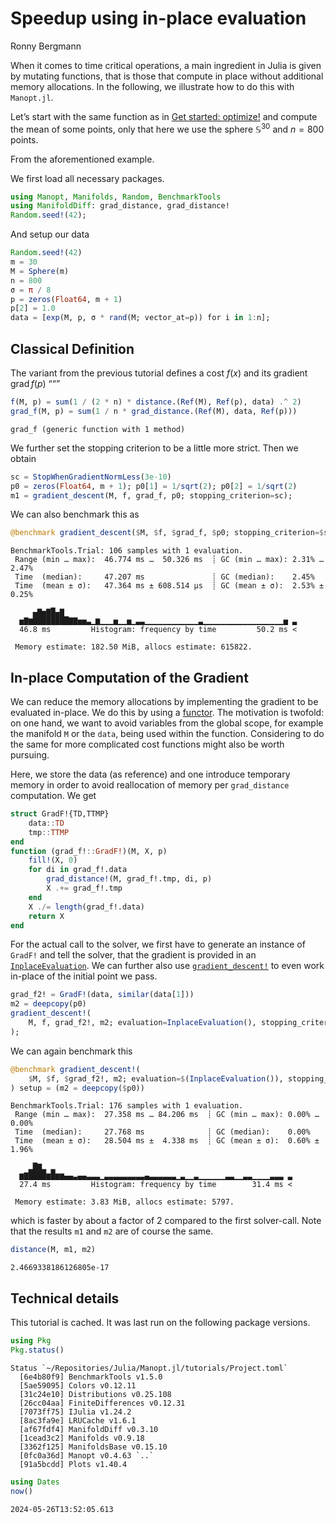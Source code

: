 # Speedup using in-place evaluation
Ronny Bergmann

When it comes to time critical operations, a main ingredient in Julia is given by
mutating functions, that is those that compute in place without additional memory
allocations. In the following, we illustrate how to do this with `Manopt.jl`.

Let’s start with the same function as in [Get started: optimize!](https://manoptjl.org/stable/tutorials/Optimize!.html)
and compute the mean of some points, only that here we use the sphere $\mathbb S^{30}$
and $n=800$ points.

From the aforementioned example.

We first load all necessary packages.

``` julia
using Manopt, Manifolds, Random, BenchmarkTools
using ManifoldDiff: grad_distance, grad_distance!
Random.seed!(42);
```

And setup our data

``` julia
Random.seed!(42)
m = 30
M = Sphere(m)
n = 800
σ = π / 8
p = zeros(Float64, m + 1)
p[2] = 1.0
data = [exp(M, p, σ * rand(M; vector_at=p)) for i in 1:n];
```

## Classical Definition

The variant from the previous tutorial defines a cost $f(x)$ and its gradient $\operatorname{grad}f(p)$
““”

``` julia
f(M, p) = sum(1 / (2 * n) * distance.(Ref(M), Ref(p), data) .^ 2)
grad_f(M, p) = sum(1 / n * grad_distance.(Ref(M), data, Ref(p)))
```

    grad_f (generic function with 1 method)

We further set the stopping criterion to be a little more strict. Then we obtain

``` julia
sc = StopWhenGradientNormLess(3e-10)
p0 = zeros(Float64, m + 1); p0[1] = 1/sqrt(2); p0[2] = 1/sqrt(2)
m1 = gradient_descent(M, f, grad_f, p0; stopping_criterion=sc);
```

We can also benchmark this as

``` julia
@benchmark gradient_descent($M, $f, $grad_f, $p0; stopping_criterion=$sc)
```

    BenchmarkTools.Trial: 106 samples with 1 evaluation.
     Range (min … max):  46.774 ms …  50.326 ms  ┊ GC (min … max): 2.31% … 2.47%
     Time  (median):     47.207 ms               ┊ GC (median):    2.45%
     Time  (mean ± σ):   47.364 ms ± 608.514 μs  ┊ GC (mean ± σ):  2.53% ± 0.25%

         ▄▇▅▇█▄▇                                                    
      ▅▇▆████████▇▇▅▅▃▁▆▁▁▁▅▁▁▅▁▃▃▁▁▁▁▁▁▁▁▁▁▁▁▃▁▁▁▁▁▁▁▁▁▁▁▁▁▁▁▁▁▁▅ ▃
      46.8 ms         Histogram: frequency by time         50.2 ms <

     Memory estimate: 182.50 MiB, allocs estimate: 615822.

## In-place Computation of the Gradient

We can reduce the memory allocations by implementing the gradient to be evaluated in-place.
We do this by using a [functor](https://docs.julialang.org/en/v1/manual/methods/#Function-like-objects).
The motivation is twofold: on one hand, we want to avoid variables from the global scope,
for example the manifold `M` or the `data`, being used within the function.
Considering to do the same for more complicated cost functions might also be worth pursuing.

Here, we store the data (as reference) and one introduce temporary memory in order to avoid
reallocation of memory per `grad_distance` computation. We get

``` julia
struct GradF!{TD,TTMP}
    data::TD
    tmp::TTMP
end
function (grad_f!::GradF!)(M, X, p)
    fill!(X, 0)
    for di in grad_f!.data
        grad_distance!(M, grad_f!.tmp, di, p)
        X .+= grad_f!.tmp
    end
    X ./= length(grad_f!.data)
    return X
end
```

For the actual call to the solver, we first have to generate an instance of `GradF!`
and tell the solver, that the gradient is provided in an [`InplaceEvaluation`](https://manoptjl.org/stable/plans/objective/#Manopt.InplaceEvaluation).
We can further also use [`gradient_descent!`](https://manoptjl.org/stable/solvers/gradient_descent/#Manopt.gradient_descent!) to even work in-place of the initial point we pass.

``` julia
grad_f2! = GradF!(data, similar(data[1]))
m2 = deepcopy(p0)
gradient_descent!(
    M, f, grad_f2!, m2; evaluation=InplaceEvaluation(), stopping_criterion=sc
);
```

We can again benchmark this

``` julia
@benchmark gradient_descent!(
    $M, $f, $grad_f2!, m2; evaluation=$(InplaceEvaluation()), stopping_criterion=$sc
) setup = (m2 = deepcopy($p0))
```

    BenchmarkTools.Trial: 176 samples with 1 evaluation.
     Range (min … max):  27.358 ms … 84.206 ms  ┊ GC (min … max): 0.00% … 0.00%
     Time  (median):     27.768 ms              ┊ GC (median):    0.00%
     Time  (mean ± σ):   28.504 ms ±  4.338 ms  ┊ GC (mean ± σ):  0.60% ± 1.96%

        ▂█▇▂ ▂                                                     
      ▆▇████▆█▆▆▄▄▃▄▄▃▃▃▁▃▃▃▃▃▃▃▃▃▄▃▃▃▃▃▃▁▃▁▁▃▁▁▁▁▁▁▃▃▁▁▃▃▁▁▁▁▃▃▃ ▃
      27.4 ms         Histogram: frequency by time        31.4 ms <

     Memory estimate: 3.83 MiB, allocs estimate: 5797.

which is faster by about a factor of 2 compared to the first solver-call.
Note that the results `m1` and `m2` are of course the same.

``` julia
distance(M, m1, m2)
```

    2.4669338186126805e-17

## Technical details

This tutorial is cached. It was last run on the following package versions.

``` julia
using Pkg
Pkg.status()
```

    Status `~/Repositories/Julia/Manopt.jl/tutorials/Project.toml`
      [6e4b80f9] BenchmarkTools v1.5.0
      [5ae59095] Colors v0.12.11
      [31c24e10] Distributions v0.25.108
      [26cc04aa] FiniteDifferences v0.12.31
      [7073ff75] IJulia v1.24.2
      [8ac3fa9e] LRUCache v1.6.1
      [af67fdf4] ManifoldDiff v0.3.10
      [1cead3c2] Manifolds v0.9.18
      [3362f125] ManifoldsBase v0.15.10
      [0fc0a36d] Manopt v0.4.63 `..`
      [91a5bcdd] Plots v1.40.4

``` julia
using Dates
now()
```

    2024-05-26T13:52:05.613
